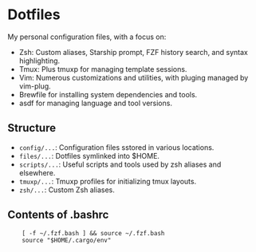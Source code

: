 # Dotfiles

My personal configuration files, with a focus on:
- Zsh: Custom aliases, Starship prompt, FZF history search, and syntax highlighting.
- Tmux: Plus tmuxp for managing template sessions.
- Vim: Numerous customizations and utilities, with pluging managed by vim-plug.
- Brewfile for installing system dependencies and tools.
- asdf for managing language and tool versions.

## Structure

- `config/...`: Configuration files sstored in various locations.
- `files/...`: Dotfiles symlinked into $HOME.
- `scripts/...`: Useful scripts and tools used by zsh aliases and elsewhere.
- `tmuxp/...`: Tmuxp profiles for initializing tmux layouts.
- `zsh/...`: Custom Zsh aliases.

## Contents of .bashrc

        [ -f ~/.fzf.bash ] && source ~/.fzf.bash
        source "$HOME/.cargo/env"
